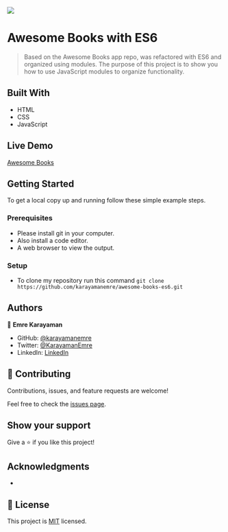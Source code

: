 ![](https://img.shields.io/badge/Microverse-blueviolet)

# Awesome Books with ES6

> Based on the Awesome Books app repo, was refactored with ES6 and organized using modules. The purpose of this project is to show you how to use JavaScript modules to organize functionality.

## Built With

- HTML
- CSS
- JavaScript

## Live Demo

[Awesome Books](https://karayamanemre.github.io/awesome-books-es6/)

## Getting Started

To get a local copy up and running follow these simple example steps.

### Prerequisites

   - Please install git in your computer.
   - Also install a code editor.
   - A web browser to view the output.

### Setup

   - To clone my repository run this command `git clone https://github.com/karayamanemre/awesome-books-es6.git` 

## Authors

👤 **Emre Karayaman**

- GitHub: [@karayamanemre](https://github.com/karayamanemre)
- Twitter: [@KarayamanEmre](https://twitter.com/KarayamanEmre)
- LinkedIn: [LinkedIn](https://www.linkedin.com/in/emre-karayaman-a7b45b243/)

## 🤝 Contributing

Contributions, issues, and feature requests are welcome!

Feel free to check the [issues page](../../issues/).

## Show your support

Give a ⭐️ if you like this project!

## Acknowledgments

- 

## 📝 License

This project is [MIT](./LICENSE.md) licensed.
